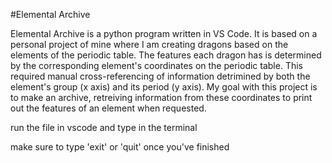 #Elemental Archive

Elemental Archive is a python program written in VS Code. It is based on a personal project of mine where I am creating dragons based on the elements of the periodic table. The features each dragon has is determined by the corresponding element's coordinates on the periodic table. This required manual cross-referencing of information detrimined by both the element's group (x axis) and its period (y axis). My goal with this project is to make an archive, retreiving information from these coordinates to print out the features of an element when requested.



run the file in vscode and type in the terminal

make sure to type 'exit' or 'quit' once you've finished

